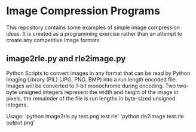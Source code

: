 Image Compression Programs
============

This repository contains some examples of simple image compression ideas.  It is created as a programming exercise rather than an attempt to create any competitive image formats.

## image2rle.py and rle2image.py
Python Scripts to convert images in any format that can be read by Python Imaging Library (PIL) (JPG, PNG, BMP) into a run length encoded file.  Images will be converted to 1-bit monochrome during encoding.  Two two-byte unsigned integers represent the width and height of the image in pixels, the remainder of the file is run lengths in byte-sized unsigned integers.

Usage: 
'python image2rle.py test.png test.rle'
'python rle2image test.rle output.png'
